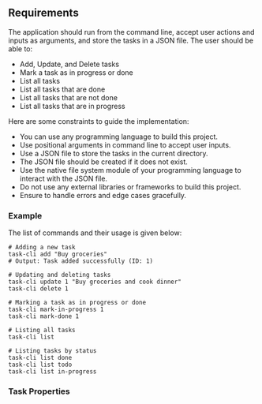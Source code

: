 Requirements
------------

The application should run from the command line, accept user actions and inputs as arguments, and store the tasks in a JSON file. The user should be able to:

*   Add, Update, and Delete tasks
*   Mark a task as in progress or done
*   List all tasks
*   List all tasks that are done
*   List all tasks that are not done
*   List all tasks that are in progress

Here are some constraints to guide the implementation:

*   You can use any programming language to build this project.
*   Use positional arguments in command line to accept user inputs.
*   Use a JSON file to store the tasks in the current directory.
*   The JSON file should be created if it does not exist.
*   Use the native file system module of your programming language to interact with the JSON file.
*   Do not use any external libraries or frameworks to build this project.
*   Ensure to handle errors and edge cases gracefully.

### Example

The list of commands and their usage is given below:

    # Adding a new task
    task-cli add "Buy groceries"
    # Output: Task added successfully (ID: 1)
    
    # Updating and deleting tasks
    task-cli update 1 "Buy groceries and cook dinner"
    task-cli delete 1
    
    # Marking a task as in progress or done
    task-cli mark-in-progress 1
    task-cli mark-done 1
    
    # Listing all tasks
    task-cli list
    
    # Listing tasks by status
    task-cli list done
    task-cli list todo
    task-cli list in-progress
    

### Task Properties
